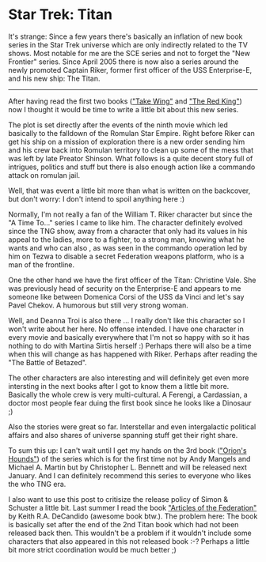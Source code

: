 # Star Trek: Titan

It's strange: Since a few years there's basically an inflation of new book series in the Star Trek universe which are only indirectly related to the TV shows. Most notable for me are the SCE series and not to forget the "New Frontier" series. Since April 2005 there is now also a series around the newly promoted Captain Riker, former first officer of the USS Enterprise-E, and his new ship: The Titan.


-------------------------------



After having read the first two books (<a href="http://www.simonsays.com/content/book.cfm?sid=44&pid=505330">"Take Wing"</a> and <a href="http://www.simonsays.com/content/book.cfm?sid=44&pid=510136">"The Red King"</a>) now I thought it would be time to write a little bit about this new series.

The plot is set directly after the events of the ninth movie which led basically to the falldown of the Romulan Star Empire. Right before Riker can get his ship on a mission of exploration there is a new order sending him and his crew back into Romulan territory to clean up some of the mess that was left by late Preator Shinson. What follows is a quite decent story full of intrigues, politics and stuff but there is also enough action like a commando attack on romulan jail.

Well, that was event a little bit more than what is written on the backcover, but don't worry: I don't intend to spoil anything here :)

Normally, I'm not really a fan of the William T. Riker character but since the "A Time To..." series I came to like him. The character definitely evolved since the TNG show, away from a character that only had its values in his appeal to the ladies, more to a fighter, to a strong man, knowing what he wants and who can also , as was seen in the commando operation led by him on Tezwa to disable a secret Federation weapons platform, who is a man of the frontline.

One the other hand we have the first officer of the Titan: Christine Vale. She was previously head of security on the Enterprise-E and appears to me someone like between Domenica Corsi of the USS da Vinci and let's say Pavel Chekov. A humorous but still very strong woman.

Well, and Deanna Troi is also there ... I really don't like this character so I won't write about her here. No offense intended. I have one character in every movie and basically everywhere that I'm not so happy with so it has nothing to do with Martina Sirtis herself :) Perhaps there will also be a time when this will change as has happened with Riker. Perhaps after reading the "The Battle of Betazed".

The other characters are also interesting and will definitely get even more intersting in the next books after I got to know them a little bit more. Basically the whole crew is very multi-cultural. A Ferengi, a Cardassian, a doctor most people fear duing the first book since he looks like a Dinosaur ;)

Also the stories were great so far. Interstellar and even intergalactic political affairs and also shares of universe spanning stuff get their right share.

To sum this up: I can't wait until I get my hands on the 3rd book (<a href="http://www.simonsays.com/content/book.cfm?sid=44&pid=513476">"Orion's Hounds"</a>) of the series which is for the first time not by Andy Mangels and Michael A. Martin but by Christopher L. Bennett and will be released next January. And I can definitely recommend this series to everyone who likes the who TNG era.

I also want to use this post to critisize the release policy of Simon & Schuster a little bit. Last summer I read the book <a href="http://www.simonsays.com/content/book.cfm?sid=44&pid=506636">"Articles of the Federation"</a> by Keith R.A. DeCandido (awesome book btw.). The problem here: The book is basically set after the end of the 2nd Titan book which had not been released back then. This wouldn't be a problem if it wouldn't include some characters that also appeared in this not released book :-? Perhaps a little bit more strict coordination would be much better ;)